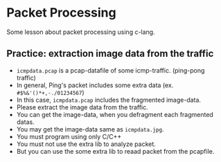 # Packet Processing

Some lesson about packet processing using c-lang.

## Practice: extraction image data from the traffic

- ``icmpdata.pcap`` is a pcap-datafile of some icmp-traffic. (ping-pong traffic)
- In general, Ping's packet includes some extra data (ex. ``#$%&'()*+,-./01234567``)
- In this case, ``icmpdata.pcap`` includes the fragmented image-data.
- Please extract the image data from the traffic.
- You can get the image-data, when you defragment each fragmented datas.
- You may get the image-data same as ``icmpdata.jpg``.
- You must program using only C/C++
- You must not use the extra lib to analyze packet.
- But you can use the some extra lib to reaad packet from the pcapfile.


